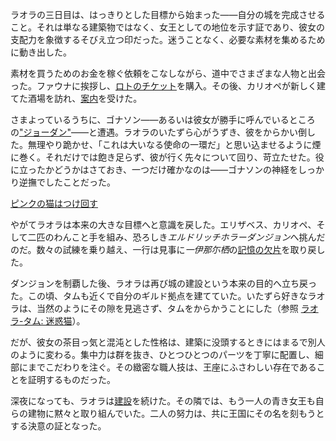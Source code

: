 <!-- title: ラオラ・パンテラ -->
<!-- status: 生存 -->

ラオラの三日目は、はっきりとした目標から始まった――自分の城を完成させること。それは単なる建築物ではなく、女王としての地位を示す証であり、彼女の支配力を象徴するそびえ立つ印だった。迷うことなく、必要な素材を集めるために動き出した。

素材を買うためのお金を稼ぐ依頼をこなしながら、道中でさまざまな人物と出会った。ファウナに挨拶し、[ロトのチケット](https://www.youtube.com/live/6VtHPTU1FB8?feature=shared&t=988)を購入。その後、カリオペが新しく建てた酒場を訪れ、[案内](https://www.youtube.com/live/6VtHPTU1FB8?feature=shared&t=1480)を受けた。

さまよっているうちに、ゴナソン――あるいは彼女が勝手に呼んでいるところの["ジョーダン"](https://www.youtube.com/live/6VtHPTU1FB8?feature=shared&t=2504)――と遭遇。ラオラのいたずら心がうずき、彼をからかい倒した。無理やり跪かせ、「これは大いなる使命の一環だ」と思い込ませるように煙に巻く。それだけでは飽き足らず、彼が行く先々について回り、苛立たせた。役に立ったかどうかはさておき、一つだけ確かなのは――ゴナソンの神経をしっかり逆撫でしたことだった。

[ピンクの猫はつけ回す](#embed:https://www.youtube.com/live/6VtHPTU1FB8?t=3229)

やがてラオラは本来の大きな目標へと意識を戻した。エリザベス、カリオペ、そして二匹のわんこと手を組み、恐ろしき*エルドリッチホラーダンジョン*へ挑んだのだ。数々の試練を乗り越え、一行は見事に*一伊那尓栖*の[記憶の欠片](https://www.youtube.com/live/6VtHPTU1FB8?feature=shared&t=7780)を取り戻した。

ダンジョンを制覇した後、ラオラは再び城の建設という本来の目的へ立ち戻った。この頃、タムも近くで自分のギルド拠点を建てていた。いたずら好きなラオラは、当然のようにその隙を見逃さず、タムをからかうことにした（参照 [ラオラ-タム: 迷惑猫](#edge:raora-kronii)）。

だが、彼女の茶目っ気と混沌とした性格は、建築に没頭するときにはまるで別人のように変わる。集中力は群を抜き、ひとつひとつのパーツを丁寧に配置し、細部にまでこだわりを注ぐ。その緻密な職人技は、王座にふさわしい存在であることを証明するものだった。

深夜になっても、ラオラは[建設](https://www.youtube.com/live/6VtHPTU1FB8?feature=shared&t=25997)を続けた。その隣では、もう一人の青き女王も自らの建物に黙々と取り組んでいた。二人の努力は、共に王国にその名を刻もうとする決意の証となった。
